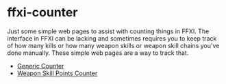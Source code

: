 # ffxi-counter

Just some simple web pages to assist with counting things in FFXI.  The interface in FFXI can be lacking and sometimes requires you to keep track of how many kills or how many weapon skills or weapon skill chains you've done manually.  These simple web pages are a way to track that.

* [Generic Counter](counter.html)
* [Weapon Skill Points Counter](ws-points-counter.html)
